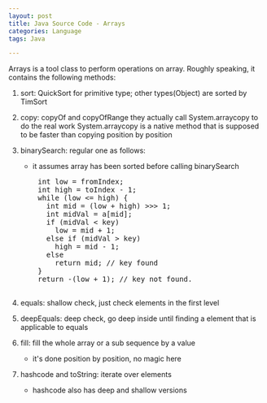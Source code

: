 ```yaml
---
layout: post
title: Java Source Code - Arrays
categories: Language
tags: Java

---
```


<!-- import js for mathjax -->
<script src="http://cdn.mathjax.org/mathjax/latest/MathJax.js?config=default"></script>
<script type="text/x-mathjax-config">
MathJax.Hub.Config({
tex2jax: {inlineMath: [['$','$'], ['\\(','\\)']]}
});
</script>

Arrays is a tool class to perform operations on array. Roughly speaking, it contains the following methods:

1. sort: QuickSort for primitive type; other types(Object) are sorted by TimSort
2. copy: copyOf and copyOfRange
they actually call System.arraycopy to do the real work
System.arraycopy is a native method that is supposed to be faster than copying position by position
3. binarySearch: regular one as follows:
	- it assumes array has been sorted before calling binarySearch
	<pre>
       int low = fromIndex;  
       int high = toIndex - 1;  
       while (low <= high) {  
         int mid = (low + high) >>> 1;  
         int midVal = a[mid];  
         if (midVal < key)  
           low = mid + 1;  
         else if (midVal > key)  
           high = mid - 1;  
         else  
           return mid; // key found  
       }
       return -(low + 1); // key not found.
    </pre>

4. equals: shallow check, just check elements in the first level
5. deepEquals: deep check, go deep inside until finding a element that is applicable to equals
6. fill: fill the whole array or a sub sequence by a value
	- it's done position by position, no magic here
7. hashcode and toString: iterate over elements
	- hashcode also has deep and shallow versions

